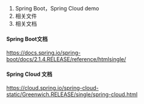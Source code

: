 1. Spring Boot，Spring Cloud demo   
2. 相关文件   
3. 相关文档


#### Spring Boot文档
https://docs.spring.io/spring-boot/docs/2.1.4.RELEASE/reference/htmlsingle/

#### Spring Cloud 文档   
https://cloud.spring.io/spring-cloud-static/Greenwich.RELEASE/single/spring-cloud.html



